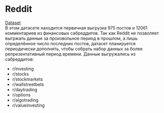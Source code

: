 # Reddit
[Dataset](https://drive.google.com/file/d/1fPCLSVzuUd7iolQ6DpgQTeli_yBnWakl/view?usp=drive_link)  
В этом датасете находится первичная выгрузка 975 постов и 12061 комментариев из финансовых сабреддитов. 
Так как Reddit не позволяет выгржать данные за произвольное период в прошлом, а лишь определённое число последних постов, датасет планируется периодически дополнять, чтобы
собрать набор данных за более репрезентативный период времени. Данные выгружались из сабреддитов:
* r/investing
* r/stocks
* r/stockmarkets
* r/wallstreetbets
* r/daytrading
* r/options
* r/algotrading
* r/valueinvesting